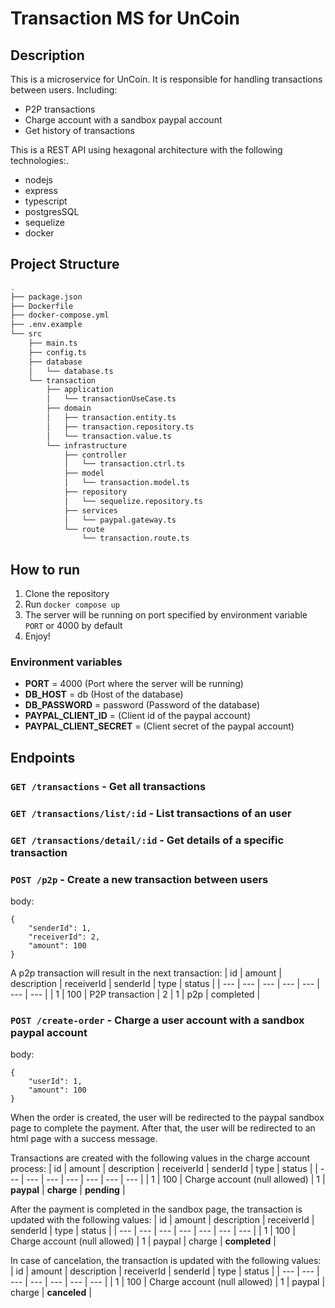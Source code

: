 # Transaction MS for UnCoin

## Description

This is a microservice for UnCoin. It is responsible for handling transactions between users.
Including:

- P2P transactions
- Charge account with a sandbox paypal account
- Get history of transactions

This is a REST API using hexagonal architecture with the following technologies:.

- nodejs
- express
- typescript
- postgresSQL
- sequelize
- docker

## Project Structure

```bash
.
├── package.json
├── Dockerfile
├── docker-compose.yml
├── .env.example
└── src
    ├── main.ts
    ├── config.ts
    ├── database
    │   └── database.ts
    └── transaction
        ├── application
        │   └── transactionUseCase.ts
        ├── domain
        │   ├── transaction.entity.ts
        │   ├── transaction.repository.ts
        │   └── transaction.value.ts
        └── infrastructure
            ├── controller
            │   └── transaction.ctrl.ts
            ├── model
            │   └── transaction.model.ts
            ├── repository
            │   └── sequelize.repository.ts
            ├── services
            │   └── paypal.gateway.ts
            └── route
                └── transaction.route.ts
```

## How to run

1. Clone the repository
2. Run `docker compose up`
3. The server will be running on port specified by environment variable `PORT` or 4000 by default
4. Enjoy!

### Environment variables

- **PORT** = 4000 (Port where the server will be running)
- **DB_HOST** = db (Host of the database)
- **DB_PASSWORD** = password (Password of the database)
- **PAYPAL_CLIENT_ID** = (Client id of the paypal account)
- **PAYPAL_CLIENT_SECRET** = (Client secret of the paypal account)

## Endpoints

### `GET /transactions` - Get all transactions

### `GET /transactions/list/:id` - List transactions of an user

### `GET /transactions/detail/:id` - Get details of a specific transaction

### `POST /p2p` - Create a new transaction between users

body:

```
{
    "senderId": 1,
    "receiverId": 2,
    "amount": 100
}
```

A p2p transaction will result in the next transaction:
| id | amount | description | receiverId | senderId | type | status |
| --- | --- | --- | --- | --- | --- | --- |
| 1 | 100 | P2P transaction | 2 | 1 | p2p | completed |

### `POST /create-order` - Charge a user account with a sandbox paypal account

body:

```
{
    "userId": 1,
    "amount": 100
}
```

When the order is created, the user will be redirected to the paypal sandbox page to complete the payment. After that, the user will be redirected to an html page with a success message.

Transactions are created with the following values in the charge account process:
| id | amount | description | receiverId | senderId | type | status |
| --- | --- | --- | --- | --- | --- | --- |
| 1 | 100 | Charge account (null allowed) | 1 | **paypal** | **charge** | **pending** |

After the payment is completed in the sandbox page, the transaction is updated with the following values:
| id | amount | description | receiverId | senderId | type | status |
| --- | --- | --- | --- | --- | --- | --- |
| 1 | 100 | Charge account (null allowed) | 1 | paypal | charge | **completed** |

In case of cancelation, the transaction is updated with the following values:
| id | amount | description | receiverId | senderId | type | status |
| --- | --- | --- | --- | --- | --- | --- |
| 1 | 100 | Charge account (null allowed) | 1 | paypal | charge | **canceled** |

